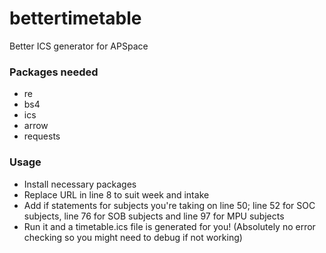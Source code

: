 # bettertimetable

Better ICS generator for APSpace 

### Packages needed
* re
* bs4
* ics
* arrow
* requests

### Usage
* Install necessary packages
* Replace URL in line 8 to suit week and intake
* Add if statements for subjects you're taking on line 50; line 52 for SOC subjects, line 76 for SOB subjects and line 97 for MPU subjects
* Run it and a timetable.ics file is generated for you! (Absolutely no error checking so you might need to debug if not working)
